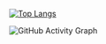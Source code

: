 

[![Top Langs](https://github-readme-stats.vercel.app/api/top-langs/?username=Mohosin999)](https://github.com/anuraghazra/github-readme-stats)

![GitHub Activity Graph](https://activity-graph.herokuapp.com/graph?username=Mohosin999)  


